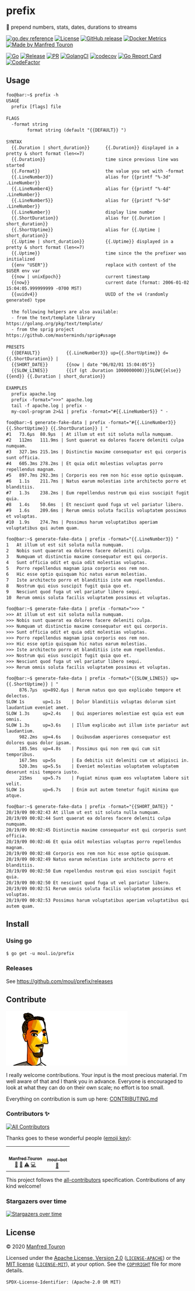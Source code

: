 # prefix

🔴 prepend numbers, stats, dates, durations to streams

[![go.dev reference](https://img.shields.io/badge/go.dev-reference-007d9c?logo=go&logoColor=white)](https://pkg.go.dev/moul.io/prefix)
[![License](https://img.shields.io/badge/license-Apache--2.0%20%2F%20MIT-%2397ca00.svg)](https://github.com/moul/prefix/blob/master/COPYRIGHT)
[![GitHub release](https://img.shields.io/github/release/moul/prefix.svg)](https://github.com/moul/prefix/releases)
[![Docker Metrics](https://images.microbadger.com/badges/image/moul/prefix.svg)](https://microbadger.com/images/moul/prefix)
[![Made by Manfred Touron](https://img.shields.io/badge/made%20by-Manfred%20Touron-blue.svg?style=flat)](https://manfred.life/)

[![Go](https://github.com/moul/prefix/workflows/Go/badge.svg)](https://github.com/moul/prefix/actions?query=workflow%3AGo)
[![Release](https://github.com/moul/prefix/workflows/Release/badge.svg)](https://github.com/moul/prefix/actions?query=workflow%3ARelease)
[![PR](https://github.com/moul/prefix/workflows/PR/badge.svg)](https://github.com/moul/prefix/actions?query=workflow%3APR)
[![GolangCI](https://golangci.com/badges/github.com/moul/prefix.svg)](https://golangci.com/r/github.com/moul/prefix)
[![codecov](https://codecov.io/gh/moul/prefix/branch/master/graph/badge.svg)](https://codecov.io/gh/moul/prefix)
[![Go Report Card](https://goreportcard.com/badge/moul.io/prefix)](https://goreportcard.com/report/moul.io/prefix)
[![CodeFactor](https://www.codefactor.io/repository/github/moul/prefix/badge)](https://www.codefactor.io/repository/github/moul/prefix)


## Usage

[embedmd]:# (.tmp/usage.txt console)
```console
foo@bar:~$ prefix -h
USAGE
  prefix [flags] file

FLAGS
  -format string
    	format string (default "{{DEFAULT}} ")

SYNTAX
  {{.Duration | short_duration}}      {{.Duration}} displayed in a pretty & short format (len<=7)
  {{.Duration}}                       time since previous line was started
  {{.Format}}                         the value you set with -format
  {{.LineNumber3}}                    alias for {{printf "%-3d" .LineNumber}}
  {{.LineNumber4}}                    alias for {{printf "%-4d" .LineNumber}}
  {{.LineNumber5}}                    alias for {{printf "%-5d" .LineNumber}}
  {{.LineNumber}}                     display line number
  {{.ShortDuration}}                  alias for {{.Duration | short_duration}}
  {{.ShortUptime}}                    alias for {{.Uptime | short_duration}}
  {{.Uptime | short_duration}}        {{.Uptime}} displayed in a pretty & short format (len<=7)
  {{.Uptime}}                         time since the the prefixer was initialized
  {{env "USER"}}                      replace with content of the $USER env var
  {{now | unixEpoch}}                 current timestamp
  {{now}}                             current date (format: 2006-01-02 15:04:05.999999999 -0700 MST)
  {{uuidv4}}                          UUID of the v4 (randomly generated) type

  the following helpers are also available:
  - from the text/template library    https://golang.org/pkg/text/template/
  - from the sprig project            https://github.com/masterminds/sprig#usage

PRESETS
  {{DEFAULT}}          {{.LineNumber3}} up={{.ShortUptime}} d={{.ShortDuration}} |
  {{SHORT_DATE}}       {{now | date "06/02/01 15:04:05"}}
  {{SLOW_LINES}}       {{if (gt .Duration 1000000000)}}SLOW{{else}}    {{end}} {{.Duration | short_duration}} 

EXAMPLES
  prefix apache.log
  prefix -format=">>>" apache.log
  tail -f apache.log | prefix -
  my-cool-program 2>&1 | prefix -format="#{{.LineNumber5}} " -
```

[embedmd]:# (.tmp/example-1.txt console)
```console
foo@bar:~$ generate-fake-data | prefix -format="#{{.LineNumber3}} {{.ShortUptime}} {{.ShortDuration}} | "
#1   73.6µs  80.9µs  | At illum ut est sit soluta nulla numquam.
#2   112ms   111.9ms | Sunt quaerat ea dolores facere deleniti culpa numquam.
#3   327.1ms 215.1ms | Distinctio maxime consequatur est qui corporis sunt officia.
#4   605.3ms 278.2ms | Et quia odit molestias voluptas porro repellendus magnam.
#5   897.7ms 292.3ms | Corporis eos rem non hic esse optio quisquam.
#6   1.1s    211.7ms | Natus earum molestias iste architecto porro et blanditiis.
#7   1.3s    238.2ms | Eum repellendus nostrum qui eius suscipit fugit quia.
#8   1.4s    50.6ms  | Et nesciunt quod fuga ut vel pariatur libero.
#9   1.6s    209.6ms | Rerum omnis soluta facilis voluptatem possimus et voluptas.
#10  1.9s    274.7ms | Possimus harum voluptatibus aperiam voluptatibus qui autem quam.
```

[embedmd]:# (.tmp/example-2.txt console)
```console
foo@bar:~$ generate-fake-data | prefix -format="{{.LineNumber3}} "
1   At illum ut est sit soluta nulla numquam.
2   Nobis sunt quaerat ea dolores facere deleniti culpa.
3   Numquam ut distinctio maxime consequatur est qui corporis.
4   Sunt officia odit et quia odit molestias voluptas.
5   Porro repellendus magnam ipsa corporis eos rem non.
6   Hic esse optio quisquam hic natus earum molestias.
7   Iste architecto porro et blanditiis iste eum repellendus.
8   Nostrum qui eius suscipit fugit quia quo et.
9   Nesciunt quod fuga ut vel pariatur libero sequi.
10  Rerum omnis soluta facilis voluptatem possimus et voluptas.
```

[embedmd]:# (.tmp/example-3.txt console)
```console
foo@bar:~$ generate-fake-data | prefix -format=">>> "
>>> At illum ut est sit soluta nulla numquam.
>>> Nobis sunt quaerat ea dolores facere deleniti culpa.
>>> Numquam ut distinctio maxime consequatur est qui corporis.
>>> Sunt officia odit et quia odit molestias voluptas.
>>> Porro repellendus magnam ipsa corporis eos rem non.
>>> Hic esse optio quisquam hic natus earum molestias.
>>> Iste architecto porro et blanditiis iste eum repellendus.
>>> Nostrum qui eius suscipit fugit quia quo et.
>>> Nesciunt quod fuga ut vel pariatur libero sequi.
>>> Rerum omnis soluta facilis voluptatem possimus et voluptas.
```

[embedmd]:# (.tmp/example-4.txt console)
```console
foo@bar:~$ generate-fake-data | prefix -format="{{SLOW_LINES}} up={{.ShortUptime}} | "
     876.7µs  up=892.6µs | Rerum natus quo quo explicabo tempore et delectus.
SLOW 1s       up=1.1s    | Dolor blanditiis voluptas dolorum sint laudantium eveniet amet.
SLOW 1.3s     up=2.4s    | Qui asperiores molestiae est quia est eum omnis.
SLOW 1.3s     up=3.6s    | Illum explicabo aut illum iste pariatur aut laudantium.
     982.2ms  up=4.6s    | Quibusdam asperiores consequatur est dolores quas dolor ipsam.
     185.5ms  up=4.8s    | Possimus qui non rem qui cum sit temporibus.
     167.5ms  up=5s      | Ea debitis sit deleniti cum ut adipisci in.
     520.3ms  up=5.5s    | Eveniet molestias voluptatem voluptatem deserunt nisi tempora iusto.
     215ms    up=5.7s    | Fugiat minus quam eos voluptatem labore sit velit.
SLOW 1s       up=6.7s    | Enim aut autem tenetur fugit minima quo atque.
```

[embedmd]:# (.tmp/example-5.txt console)
```console
foo@bar:~$ generate-fake-data | prefix -format="{{SHORT_DATE}} "
20/19/09 00:02:43 At illum ut est sit soluta nulla numquam.
20/19/09 00:02:44 Sunt quaerat ea dolores facere deleniti culpa numquam.
20/19/09 00:02:45 Distinctio maxime consequatur est qui corporis sunt officia.
20/19/09 00:02:46 Et quia odit molestias voluptas porro repellendus magnam.
20/19/09 00:02:48 Corporis eos rem non hic esse optio quisquam.
20/19/09 00:02:49 Natus earum molestias iste architecto porro et blanditiis.
20/19/09 00:02:50 Eum repellendus nostrum qui eius suscipit fugit quia.
20/19/09 00:02:50 Et nesciunt quod fuga ut vel pariatur libero.
20/19/09 00:02:51 Rerum omnis soluta facilis voluptatem possimus et voluptas.
20/19/09 00:02:53 Possimus harum voluptatibus aperiam voluptatibus qui autem quam.
```


## Install

### Using go

```console
$ go get -u moul.io/prefix
```

### Releases

See https://github.com/moul/prefix/releases

## Contribute

![Contribute <3](https://raw.githubusercontent.com/moul/moul/master/contribute.gif)

I really welcome contributions. Your input is the most precious material. I'm well aware of that and I thank you in advance. Everyone is encouraged to look at what they can do on their own scale; no effort is too small.

Everything on contribution is sum up here: [CONTRIBUTING.md](./CONTRIBUTING.md)

### Contributors ✨

<!-- ALL-CONTRIBUTORS-BADGE:START - Do not remove or modify this section -->
[![All Contributors](https://img.shields.io/badge/all_contributors-2-orange.svg)](#contributors)
<!-- ALL-CONTRIBUTORS-BADGE:END -->

Thanks goes to these wonderful people ([emoji key](https://allcontributors.org/docs/en/emoji-key)):

<!-- ALL-CONTRIBUTORS-LIST:START - Do not remove or modify this section -->
<!-- prettier-ignore-start -->
<!-- markdownlint-disable -->
<table>
  <tr>
    <td align="center"><a href="http://manfred.life"><img src="https://avatars1.githubusercontent.com/u/94029?v=4" width="100px;" alt=""/><br /><sub><b>Manfred Touron</b></sub></a><br /><a href="#maintenance-moul" title="Maintenance">🚧</a> <a href="https://github.com/moul/prefix/commits?author=moul" title="Documentation">📖</a> <a href="https://github.com/moul/prefix/commits?author=moul" title="Tests">⚠️</a> <a href="https://github.com/moul/prefix/commits?author=moul" title="Code">💻</a></td>
    <td align="center"><a href="https://manfred.life/moul-bot"><img src="https://avatars1.githubusercontent.com/u/41326314?v=4" width="100px;" alt=""/><br /><sub><b>moul-bot</b></sub></a><br /><a href="#maintenance-moul-bot" title="Maintenance">🚧</a></td>
  </tr>
</table>

<!-- markdownlint-enable -->
<!-- prettier-ignore-end -->
<!-- ALL-CONTRIBUTORS-LIST:END -->

This project follows the [all-contributors](https://github.com/all-contributors/all-contributors) specification. Contributions of any kind welcome!

### Stargazers over time

[![Stargazers over time](https://starchart.cc/moul/prefix.svg)](https://starchart.cc/moul/prefix)

## License

© 2020 [Manfred Touron](https://manfred.life)

Licensed under the [Apache License, Version 2.0](https://www.apache.org/licenses/LICENSE-2.0) ([`LICENSE-APACHE`](LICENSE-APACHE)) or the [MIT license](https://opensource.org/licenses/MIT) ([`LICENSE-MIT`](LICENSE-MIT)), at your option. See the [`COPYRIGHT`](COPYRIGHT) file for more details.

`SPDX-License-Identifier: (Apache-2.0 OR MIT)`
